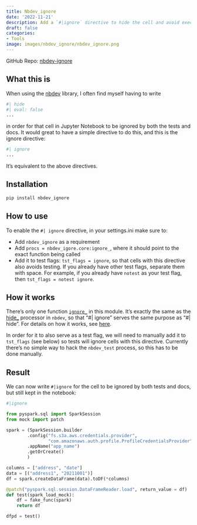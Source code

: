 ```yaml
---
title: Nbdev_ignore
date: '2022-11-21'
description: Add a `#|ignore` directive to hide the cell and avoid execution during testing and docs generation when using `nbdev` for development.
draft: false
categories:
- Tools
image: images/nbdev_ignore/nbdev_ignore.png
---
```

GitHub Repo: [nbdev-ignore](https://github.com/feynlee/nbdev-ignore)

## What this is

When using the [nbdev](https://github.com/fastai/nbdev) library, I often
find myself having to write

``` python
#| hide
#| eval: false
...
```

in order for that cell in Jupyter Notebook to be ignored by both the
tests and docs. It would great to have a simple directive to do this,
and this is the ignore directive:

``` python
#| ignore
...
```

It’s equivalent to the above directives.

## Installation

``` sh
pip install nbdev_ignore
```

## How to use

To enable the `#| ignore` directive, in your settings.ini make sure to:

- Add `nbdev_ignore` as a requirement
- Add `procs = nbdev_igore.core:ignore_`, where it should point to the
  exact function being called
- Add it to test flags: `tst_flags = ignore`, so that cells with this
  directive also avoids testing. If you already have other test flags,
  separate them with space. For example, if you already have `notest` as
  your test flag, then `tst_flags = notest ignore`.

## How it works

There’s only one function
[`ignore_`](https://feynlee.github.io/nbdev-ignore/core.html#ignore_) in
this module. It’s exactly the same as the [hide\_]() processor in
`nbdev`, so that “\#\| ignore” serves the same purpose as “\#\| hide”.
For details on how it works, see
[here](https://feynlee.github.io/nbdev-ignore/core.html).

In order for it to also serve as a test flag, we will need to manually
add it to `tst_flags` (see below) so tests will ignore cells with this
directive. Currently there’s no simple way to hack the `nbdev_test`
process, so this has to be done manually.

## Result
We can now write `#|ignore` for the cell to be ignored by both tests and docs, but still kept in the notebook:

```python
#|ignore

from pyspark.sql import SparkSession
from mock import patch

spark = (SparkSession.builder
        .config("fs.s3a.aws.credentials.provider",
                "com.amazonaws.auth.profile.ProfileCredentialsProvider")
        .appName("app_name")
        .getOrCreate()
        )

columns = ["address", "date"]
data = [("address1", "20211001")]
df = spark.createDataFrame(data).toDF(*columns)

@patch("pyspark.sql.session.DataFrameReader.load", return_value = df)
def test(spark_load_mock):
    df = fake_func(spark)
    return df

dfpd = test()
```